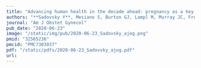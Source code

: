 ```yaml
---
title: "Advancing human health in the decade ahead: pregnancy as a key window for discovery: A Burroughs Wellcome Fund Pregnancy Think Tank"
authors: "**Sadovsky Y**, Mesiano S, Burton GJ, Lampl M, Murray JC, Freathy RM, Mahadevan-Jansen A, Moffett A, Price ND, Wise PH, Wildman DE, Snyderman R, Paneth N, Capra JA, Nobrega MA, Barak Y, Muglia LJ; Burroughs Wellcome Fund Pregnancy Think Tank Working Group."
journal: "Am J Obstet Gynecol"
pub_date: "2020-06-23"
image: "/static/img/pub/2020-06-23_Sadovsky_ajog.png"
pmid: "32565236"
pmcid: "PMC7303037"
pdf: "/static/pdfs/2020-06-23_Sadovsky_ajog.pdf"
url: 
---
```

